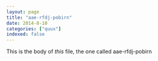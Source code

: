 ```yaml
---
layout: page
title: "aae-rfdj-pobirn"
date: 2014-8-10
categories: ["quux"]
indexed: false
---
```

This is the body of _this_ file, the one called aae-rfdj-pobirn
